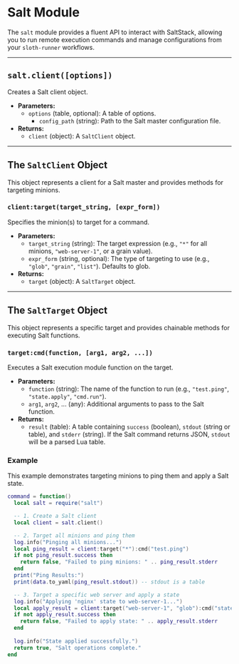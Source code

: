 # Salt Module

The `salt` module provides a fluent API to interact with SaltStack, allowing you to run remote execution commands and manage configurations from your `sloth-runner` workflows.

---

## `salt.client([options])`

Creates a Salt client object.

*   **Parameters:**
    *   `options` (table, optional): A table of options.
        *   `config_path` (string): Path to the Salt master configuration file.
*   **Returns:**
    *   `client` (object): A `SaltClient` object.

---

## The `SaltClient` Object

This object represents a client for a Salt master and provides methods for targeting minions.

### `client:target(target_string, [expr_form])`

Specifies the minion(s) to target for a command.

*   **Parameters:**
    *   `target_string` (string): The target expression (e.g., `"*"` for all minions, `"web-server-1"`, or a grain value).
    *   `expr_form` (string, optional): The type of targeting to use (e.g., `"glob"`, `"grain"`, `"list"`). Defaults to glob.
*   **Returns:**
    *   `target` (object): A `SaltTarget` object.

---

## The `SaltTarget` Object

This object represents a specific target and provides chainable methods for executing Salt functions.

### `target:cmd(function, [arg1, arg2, ...])`

Executes a Salt execution module function on the target.

*   **Parameters:**
    *   `function` (string): The name of the function to run (e.g., `"test.ping"`, `"state.apply"`, `"cmd.run"`).
    *   `arg1`, `arg2`, ... (any): Additional arguments to pass to the Salt function.
*   **Returns:**
    *   `result` (table): A table containing `success` (boolean), `stdout` (string or table), and `stderr` (string). If the Salt command returns JSON, `stdout` will be a parsed Lua table.

### Example

This example demonstrates targeting minions to ping them and apply a Salt state.

```lua
command = function()
  local salt = require("salt")

  -- 1. Create a Salt client
  local client = salt.client()

  -- 2. Target all minions and ping them
  log.info("Pinging all minions...")
  local ping_result = client:target("*"):cmd("test.ping")
  if not ping_result.success then
    return false, "Failed to ping minions: " .. ping_result.stderr
  end
  print("Ping Results:")
  print(data.to_yaml(ping_result.stdout)) -- stdout is a table

  -- 3. Target a specific web server and apply a state
  log.info("Applying 'nginx' state to web-server-1...")
  local apply_result = client:target("web-server-1", "glob"):cmd("state.apply", "nginx")
  if not apply_result.success then
    return false, "Failed to apply state: " .. apply_result.stderr
  end
  
  log.info("State applied successfully.")
  return true, "Salt operations complete."
end
```

